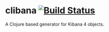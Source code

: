 # clibana [![Build Status](https://travis-ci.org/martinhynar/clibana.svg)](https://travis-ci.org/martinhynar/clibana/builds)
A Clojure based generator for Kibana 4 objects.
